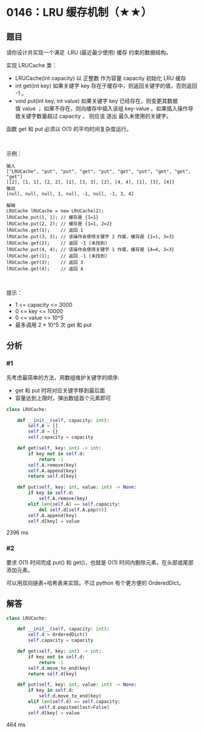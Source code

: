 # 0146：LRU 缓存机制（★★）


## 题目

请你设计并实现一个满足  LRU (最近最少使用) 缓存 约束的数据结构。

实现 LRUCache 类：
- LRUCache(int capacity) 以 正整数 作为容量 capacity 初始化 LRU 缓存
- int get(int key) 如果关键字 key 存在于缓存中，则返回关键字的值，否则返回 -1 。
- void put(int key, int value) 如果关键字 key 已经存在，则变更其数据值 value ；
如果不存在，则向缓存中插入该组 key-value 。如果插入操作导致关键字数量超过 capacity ，
则应该 逐出 最久未使用的关键字。

函数 get 和 put 必须以 O(1) 的平均时间复杂度运行。

 

示例：

	输入
	["LRUCache", "put", "put", "get", "put", "get", "put", "get", "get", "get"]
	[[2], [1, 1], [2, 2], [1], [3, 3], [2], [4, 4], [1], [3], [4]]
	输出
	[null, null, null, 1, null, -1, null, -1, 3, 4]

	解释
	LRUCache lRUCache = new LRUCache(2);
	lRUCache.put(1, 1); // 缓存是 {1=1}
	lRUCache.put(2, 2); // 缓存是 {1=1, 2=2}
	lRUCache.get(1);    // 返回 1
	lRUCache.put(3, 3); // 该操作会使得关键字 2 作废，缓存是 {1=1, 3=3}
	lRUCache.get(2);    // 返回 -1 (未找到)
	lRUCache.put(4, 4); // 该操作会使得关键字 1 作废，缓存是 {4=4, 3=3}
	lRUCache.get(1);    // 返回 -1 (未找到)
	lRUCache.get(3);    // 返回 3
	lRUCache.get(4);    // 返回 4
 

提示：
- 1 <= capacity <= 3000
- 0 <= key <= 10000
- 0 <= value <= 10^5
- 最多调用 2 * 10^5 次 get 和 put


## 分析

### #1

先考虑最简单的方法，用数组维护关键字的顺序:
- get 和 put 时将对应关键字移到最后面
- 容量达到上限时，弹出数组首个元素即可

```python
class LRUCache:

    def __init__(self, capacity: int):
        self.A = []
        self.d = {}
        self.capacity = capacity

    def get(self, key: int) -> int:
        if key not in self.d:
            return -1
        self.A.remove(key)
        self.A.append(key)
        return self.d[key]

    def put(self, key: int, value: int) -> None:
        if key in self.d:
            self.A.remove(key)
        elif len(self.A) == self.capacity:
            del self.d[self.A.pop(0)]
        self.A.append(key)
        self.d[key] = value
```
2396 ms

### #2

要求 O(1) 时间完成 put() 和 get()，也就是 O(1) 时间内删除元素，在头部或尾部添加元素。

可以用双向链表+哈希表来实现。不过 python 有个更方便的 OrderedDict。

## 解答

```python
class LRUCache:

    def __init__(self, capacity: int):
        self.d = OrderedDict()
        self.capacity = capacity

    def get(self, key: int) -> int:
        if key not in self.d:
            return -1
        self.d.move_to_end(key)
        return self.d[key]

    def put(self, key: int, value: int) -> None:
        if key in self.d:
            self.d.move_to_end(key)
        elif len(self.d) == self.capacity:
            self.d.popitem(last=False)
        self.d[key] = value
```
464 ms

